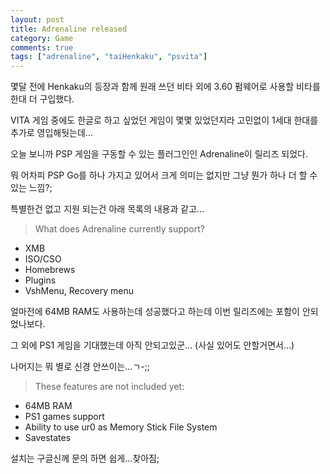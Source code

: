 ```yaml
---
layout: post
title: Adrenaline released
category: Game
comments: true
tags: ["adrenaline", "taiHenkaku", "psvita"]
---
```


몇달 전에 Henkaku의 등장과 함께 원래 쓰던 비타 외에 3.60 펌웨어로 사용할 비타를 한대 더 구입했다.

VITA 게임 중에도 한글로 하고 싶었던 게임이 몇몇 있었던지라 고민없이 1세대 한대를 추가로 영입해둿는데...

오늘 보니까 PSP 게임을 구동할 수 있는 플러그인인 Adrenaline이 릴리즈 되었다.
<!--more-->
뭐 어차피 PSP Go를 하나 가지고 있어서 크게 의미는 없지만 그냥 뭔가 하나 더 할 수 있는 느낌?;

특별한건 없고 지원 되는건 아래 목록의 내용과 같고...

> What does Adrenaline currently support?
* XMB
* ISO/CSO
* Homebrews
* Plugins
* VshMenu, Recovery menu

얼마전에 64MB RAM도 사용하는데 성공했다고 하는데 이번 릴리즈에는 포함이 안되었나보다.

그 외에 PS1 게임을 기대했는데 아직 안되고있군... (사실 있어도 안할거면서...)

나머지는 뭐 별로 신경 안쓰이는...ㄱ-;;

> These features are not included yet:
* 64MB RAM
* PS1 games support
* Ability to use ur0 as Memory Stick File System
* Savestates

설치는 구글신께 문의 하면 쉽게...찾아짐;